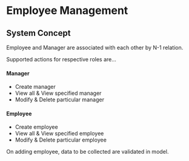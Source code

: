 # Employee Management

## System Concept
Employee and Manager are associated with each other by N-1 relation.

Supported actions for respective roles are...


#### Manager
* Create manager
* View all & View specified manager
* Modify & Delete particular manager

#### Employee
* Create employee
* View all & View specified employee
* Modify & Delete particular employee

On adding employee, data to be collected are validated in model.
